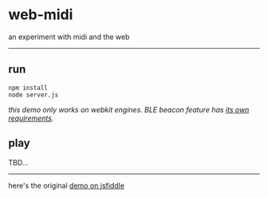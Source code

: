 # web-midi
an experiment with midi and the web

---


## run

    npm install
    node server.js

*this demo only works on webkit engines. BLE beacon feature has [its own requirements][2].*


## play

TBD&hellip;


---


here's the original [demo on jsfiddle][1]



[1]: http://jsfiddle.net/eliranmal/zobcyfvt/
[2]: https://github.com/WebBluetoothCG/web-bluetooth/blob/gh-pages/implementation-status.md